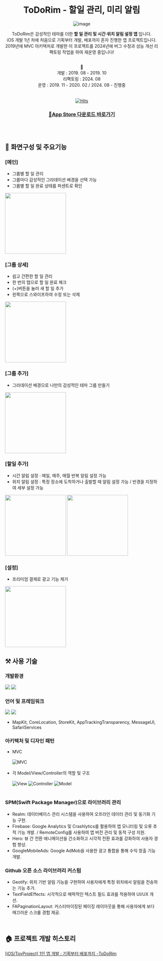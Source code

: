 <div align=center>

  # ToDoRim - 할일 관리, 미리 알림
  
  ![image](https://github.com/SuniDev/ToDoRim-MVC/assets/56523702/979cc449-be04-45d2-9282-33dd8ddd21b2)

  ToDoRim은 감성적인 테마를 더한 **할 일 관리 및 시간·위치 알림 설정 앱** 입니다. <br>
  iOS 개발 1년 차에 처음으로 기획부터 개발, 배포까지 혼자 진행한 앱 프로젝트입니다. <br>
  2019년에 MVC 아키텍처로 개발한 이 프로젝트를 2024년에 버그 수정과 성능 개선 리팩토링 작업을 하여 재운영 중입니다! <br><br>

  📆<br>
  개발 : 2019. 08 - 2019. 10<br>
  리팩토링 : 2024. 08 <br>
  운영 : 2019. 11 - 2020. 02 / 2024. 08 - 진행중 <br>
  <br><br>
  [![Hits](https://hits.seeyoufarm.com/api/count/incr/badge.svg?url=https%3A%2F%2Fgithub.com%2FSuniDev%2FToDoRim&count_bg=%2379C83D&title_bg=%23555555&icon=&icon_color=%23E7E7E7&title=hits&edge_flat=false)](https://hits.seeyoufarm.com)
    
  ### [📱App Store 다운로드 바로가기](https://apps.apple.com/kr/app/todorim-할일관리-미리알림/id1483006749)

<br><br>

</div>

## 📱 화면구성 및 주요기능
### [메인]
- 그룹별 할 일 관리
- 그룹마다 감성적인 그라데이션 배경을 선택 가능
- 그룹별 할 일 완료 상태를 퍼센트로 확인
<image src="https://github.com/user-attachments/assets/3941b26c-933f-46d9-806f-761ea16a0a4b" width=200 />

### [그룹 상세]
- 쉽고 간편한 할 일 관리
- 한 번의 탭으로 할 일 완료 체크
- (+)버튼을 눌러 새 할 일 추가
- 왼쪽으로 스와이프하여 수정 또는 삭제
<image src="https://github.com/user-attachments/assets/43afcbc6-c66f-4376-9dcf-b5e0e30d7cb5" width=200 />

### [그룹 추가]
- 그라데이션 배경으로 나만의 감성적인 테마 그룹 만들기
<image src="https://github.com/user-attachments/assets/201a2e90-bea9-4c5a-b4dd-e0f81647ddab" width=200 />

### [할일 추가]
- 시간 알림 설정 : 매일, 매주, 매월 반복 알림 설정 가능
- 위치 알림 설정 : 특정 장소에 도착하거나 출발할 때 알림 설정 가능 / 반경을 지정하여 세부 설정 가능
<image src="https://github.com/user-attachments/assets/0fd4fe96-0a22-48ef-8dc7-a0f8efdf254f" width=200 />
<image src="https://github.com/user-attachments/assets/18ab7ee9-809a-4e89-8bc0-6c0f9b05c6b2" width=200 />

### [설정]
- 프리미엄 결제로 광고 기능 제거
<image src="https://github.com/user-attachments/assets/d34a68bf-9f88-4a30-8259-9626ca21dc4e" width=200 />

<br>

## ⚒️ 사용 기술
### 개발환경
<img src="https://img.shields.io/badge/iOS-000000?style=flat-square&logo=apple&logoColor=white"/> <img src="https://img.shields.io/badge/Xcode-147EFB?style=flat-square&logo=xcode&logoColor=white"/>
<br>

### 언어 및 프레임워크
<img src="https://img.shields.io/badge/Swift5-F05138?style=flat-square&logo=swift&logoColor=white"/> <img src="https://img.shields.io/badge/UIKit-2396F3?style=flat-square&logo=uikit&logoColor=white"/>
<br>
- MapKit, CoreLocation, StoreKit, AppTrackingTransparency, MessageUI, SafariServices

### 아키텍처 및 디자인 패턴
- MVC
  <br><br>
![MVC](https://github.com/user-attachments/assets/4f46e6ad-529b-49a1-ba3d-cc95a2e67727)
  <br><br>
- 각 Model/View/Controller의 역할 및 구조
  <br><br>
![View](https://github.com/user-attachments/assets/eb24c526-719e-44f7-a59b-2b9afd7b4d24)
![Controller](https://github.com/user-attachments/assets/f06b2c9c-055b-4e9b-ac82-b9f01d20fee5)
![Model](https://github.com/user-attachments/assets/4f7cdcf7-9254-4836-b136-3510e6f88cea)
<br><br>

### SPM(Swift Package Manager)으로 라이브러리 관리
- Realm: 데이터베이스 관리 시스템을 사용하여 오프라인 데이터 관리 및 동기화 기능 구현.
- Firebase: Google Analytics 및 Crashlytics를 활용하여 앱 모니터링 및 오류 추적 기능 개발. / RemoteConfig를 사용하여 앱 버전 관리 및 동적 구성 지원.
- Hero: 뷰 간 전환 애니메이션을 간소화하고 시각적 전환 효과를 강화하여 사용자 경험 향상.
- GoogleMobileAds: Google AdMob을 사용한 광고 통합을 통해 수익 창출 기능 개발.

### Github 오픈 소스 라이브러리 커스텀
- Geotify: 위치 기반 알림 기능을 구현하여 사용자에게 특정 위치에서 알림을 전송하는 기능 추가.
- TextFieldEffects: 시각적으로 매력적인 텍스트 필드 효과를 적용하여 UI/UX 개선.
- FAPaginationLayout: 커스터마이징된 페이징 레이아웃을 통해 사용자에게 보다 매끄러운 스크롤 경험 제공.

<br>

## 🏠 프로젝트 개발 히스토리
[[iOS/ToyProject] 1인 앱 개발 : 기획부터 배포까지 -ToDoRim](https://sunidev.tistory.com/29)
